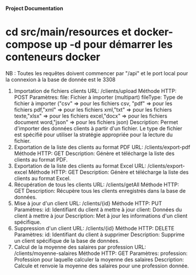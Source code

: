 #### Project Documentation ####

# cd src/main/resources et docker-compose up -d pour démarrer les conteneurs docker
NB : Toutes les requêtes doivent commencer par "/api" et le port local pour la connexion à la base de donnée est le 3308 

1. Importation de fichiers clients
URL: /clients/upload
Méthode HTTP: POST
Paramètres:
file: Fichier à importer (multipart)
fileType: Type de fichier à importer ("csv" => pour les fichiers csv, "pdf" => pour les fichiers pdf,"xml" => pour les fichiers xml,"txt" => pour les fichiers texte,"xlsx" => pour les fichiers excel,"docx" => pour les fichiers document word,"json" => pour les fichiers json)
Description: Permet d'importer des données clients à partir d'un fichier. Le type de fichier est spécifié pour utiliser la stratégie appropriée pour la lecture du fichier.
2. Exportation de la liste des clients au format PDF
URL: /clients/export-pdf
Méthode HTTP: GET
Description: Génère et télécharge la liste des clients au format PDF.
3. Exportation de la liste des clients au format Excel
URL: /clients/export-excel
Méthode HTTP: GET
Description: Génère et télécharge la liste des clients au format Excel.
4. Récupération de tous les clients
URL: /clients/getAll
Méthode HTTP: GET
Description: Récupère tous les clients enregistrés dans la base de données.
5. Mise à jour d'un client
URL: /clients/{id}
Méthode HTTP: PUT
Paramètres:
id: Identifiant du client à mettre à jour
client: Données du client à mettre à jour
Description: Met à jour les informations d'un client spécifique.
6. Suppression d'un client
URL: /clients/{id}
Méthode HTTP: DELETE
Paramètres:
id: Identifiant du client à supprimer
Description: Supprime un client spécifique de la base de données.
7. Calcul de la moyenne des salaires par profession
URL: /clients/moyenne-salaires
Méthode HTTP: GET
Paramètres:
profession: Profession pour laquelle calculer la moyenne des salaires
Description: Calcule et renvoie la moyenne des salaires pour une profession donnée.
